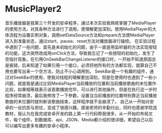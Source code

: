 # MusicPlayer2
音乐播放器是我第三个开发的安卓程序，通过本次实验我熟练掌握了MediaPlayer的使用方法，对其各种方法进行了调用，使理解更加深刻。使用MediaPlayer的大体流程为设置实例对象，调用setDataSource方法和prepare方法使MediaPlayer进入到准备状态，通过start、pause、reset方法对播放器进行操控。
在实验过程中遇到了一些问题，首先是未初始化的问题，由于一直是用监听器的方法实现按钮的功能，这次突然改成用onClick方法，导致我忘记了一些按钮的初始化，发生了空指针现象。在引用OnSeekBarChangeListener的接口时，一开始不知道原因总是报错，后来知道了如果引用一个接口，必须将他所有的方法都实现，就算自己不用也要写出来一个空方法，防止不小心调用到。
SeekBar是一个有趣的组件，通过对SeekBar的使用，使我对线程的理解更加深刻，但是在使用时也遇到了一些小问题，就是我是通过比较MediaPlayer当前播放的位置和当前播放歌曲的末位置作比较，如果相等就表示该首歌播放完毕，可以进行其他操作，但是在执行这一步时程序经常崩溃，最后我修改了一下参数，设置当当前播放的位置特别靠近当前播放歌曲的末位置时就判断该歌曲结束，这样程序就不会崩溃了。
自己从一开始对安卓的一丝抗拒与担忧，变成了很感兴趣，感谢老师的辛勤付出，同时也感谢学院选教材，我认为在我完成安卓开发的路上第一行代码帮我很多，从一开始的布局文件，每个组件，到数据库、api、JSON、Media都介绍的很详细，希望自己以后可以编写出更多有趣的安卓小程序。
